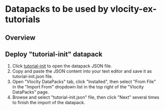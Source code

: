 # Datapacks to be used by vlocity-ex-tutorials
## Overview
## Deploy "tutorial-init" datapack
1. Click [tutorial-init](trailhead-init/datapacks/tutorial-init.json) to open the datapack JSON file.
2. Copy and paste the JSON content into your text editor and save it as tutorial-init.json file.
3. Open "Vlocity DataPacks" tab, click "Installed", then select "From File" in the "Import From" dropdown list in the top right of the "Vlocity DataPacks" page.
4. Browse and select "tutorial-init.json" file, then click "Next" several times to finish the import of the datapack.

